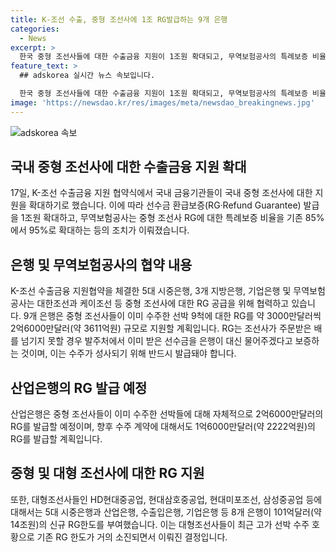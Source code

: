 ```yaml
---
title: K-조선 수출, 중형 조선사에 1조 RG발급하는 9개 은행
categories:
  - News
excerpt: >
  한국 중형 조선사들에 대한 수출금융 지원이 1조원 확대되고, 무역보험공사의 특례보증 비율도 95%로 확대됐다. 김주현 금융위원장과 안덕근 산업통상자원부 장관이 주도하는 'K-조선 수출금융 지원 협약식'이 열리고, 은행들이 중형 조선사에 대한 RG 공급을 확대하는 등 조선산업 지원을 위한 노력이 이뤄졌다. 대형조선사들에도 14조원의 신규 RG 한도가 부여되는 등 조선산업의 호황을 반영했다.
feature_text: >
  ## adskorea 실시간 뉴스 속보입니다.

  한국 중형 조선사들에 대한 수출금융 지원이 1조원 확대되고, 무역보험공사의 특례보증 비율도 95%로 확대됐다. 김주현 금융위원장과 안덕근 산업통상자원부 장관이 주도하는 'K-조선 수출금융 지원 협약식'이 열리고, 은행들이 중형 조선사에 대한 RG 공급을 확대하는 등 조선산업 지원을 위한 노력이 이뤄졌다. 대형조선사들에도 14조원의 신규 RG 한도가 부여되는 등 조선산업의 호황을 반영했다.
image: 'https://newsdao.kr/res/images/meta/newsdao_breakingnews.jpg'
---
```

![adskorea 속보](https://newsdao.kr/res/images/meta/newsdao_breakingnews.jpg)

<h2 data-ke-size="size26">국내 중형 조선사에 대한 수출금융 지원 확대</h2>

<p data-ke-size="size16">17일, K-조선 수출금융 지원 협약식에서 국내 금융기관들이 국내 중형 조선사에 대한 지원을 확대하기로 했습니다. 이에 따라 선수금 환급보증(RG·Refund Guarantee) 발급을 1조원 확대하고, 무역보험공사는 중형 조선사 RG에 대한 특례보증 비율을 기존 85%에서 95%로 확대하는 등의 조치가 이뤄졌습니다.</p>

<h2 data-ke-size="size26">은행 및 무역보험공사의 협약 내용</h2>

<p data-ke-size="size16">K-조선 수출금융 지원협약을 체결한 5대 시중은행, 3개 지방은행, 기업은행 및 무역보험공사는 대한조선과 케이조선 등 중형 조선사에 대한 RG 공급을 위해 협력하고 있습니다. 9개 은행은 중형 조선사들이 이미 수주한 선박 9척에 대한 RG를 약 3000만달러씩 2억6000만달러(약 3611억원) 규모로 지원할 계획입니다. RG는 조선사가 주문받은 배를 넘기지 못할 경우 발주처에서 이미 받은 선수금을 은행이 대신 물어주겠다고 보증하는 것이며, 이는 수주가 성사되기 위해 반드시 발급돼야 합니다.</p>

<h2 data-ke-size="size26">산업은행의 RG 발급 예정</h2>

<p data-ke-size="size16">산업은행은 중형 조선사들이 이미 수주한 선박들에 대해 자체적으로 2억6000만달러의 RG를 발급할 예정이며, 향후 수주 계약에 대해서도 1억6000만달러(약 2222억원)의 RG를 발급할 계획입니다.</p>

<h2 data-ke-size="size26">중형 및 대형 조선사에 대한 RG 지원</h2>

<p data-ke-size="size16">또한, 대형조선사들인 HD현대중공업, 현대삼호중공업, 현대미포조선, 삼성중공업 등에 대해서는 5대 시중은행과 산업은행, 수출입은행, 기업은행 등 8개 은행이 101억달러(약 14조원)의 신규 RG한도를 부여했습니다. 이는 대형조선사들이 최근 고가 선박 수주 호황으로 기존 RG 한도가 거의 소진되면서 이뤄진 결정입니다.</p>

